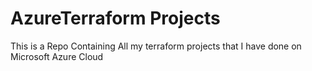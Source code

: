 # AzureTerraform Projects
This is a Repo Containing All my terraform projects that I have done on Microsoft Azure Cloud
